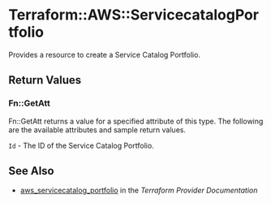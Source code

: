 # Terraform::AWS::ServicecatalogPortfolio

Provides a resource to create a Service Catalog Portfolio.

## Return Values

### Fn::GetAtt

Fn::GetAtt returns a value for a specified attribute of this type. The following are the available attributes and sample return values.

`Id` - The ID of the Service Catalog Portfolio.

## See Also

* [aws_servicecatalog_portfolio](https://www.terraform.io/docs/providers/aws/r/servicecatalog_portfolio.html) in the _Terraform Provider Documentation_